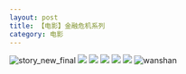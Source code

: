 ```yaml
---
layout: post
title: 【电影】金融危机系列
category: 电影
---
```

![story_new_final](http://rjbwi03xh.hd-bkt.clouddn.com/img/story_new_final_0322.png)
![](http://rjbwi03xh.hd-bkt.clouddn.com/img/finance-movie-0319-4.png)
![](http://rjbwi03xh.hd-bkt.clouddn.com/img/finance-movie-0319-5.png)
![](http://rjbwi03xh.hd-bkt.clouddn.com/img/finance-movie-0319-1.png)
![](http://rjbwi03xh.hd-bkt.clouddn.com/img/finance-movie-0319-2.png)
![](http://rjbwi03xh.hd-bkt.clouddn.com/img/finance-movie-0319-3.png)
![wanshan](http://rjbwi03xh.hd-bkt.clouddn.com/img/wanshan.png)
